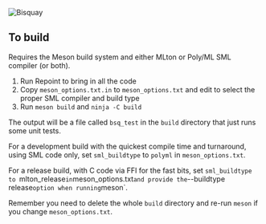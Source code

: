 
![Bisquay](https://hg.sr.ht/~cannam/bisquay/raw/resources/bisquay.svg?rev=tip)

## To build

Requires the Meson build system and either MLton or Poly/ML SML
compiler (or both).

1. Run Repoint to bring in all the code
2. Copy `meson_options.txt.in` to `meson_options.txt` and edit to
select the proper SML compiler and build type
3. Run `meson build` and `ninja -C build`

The output will be a file called `bsq_test` in the `build` directory
that just runs some unit tests.

For a development build with the quickest compile time and turnaround,
using SML code only, set `sml_buildtype` to `polyml` in
`meson_options.txt`.

For a release build, with C code via FFI for the fast bits, set
`sml_buildtype to `mlton_release` in `meson_options.txt` and provide
the `--buildtype release` option when running `meson`.

Remember you need to delete the whole `build` directory and re-run
`meson` if you change `meson_options.txt`.

